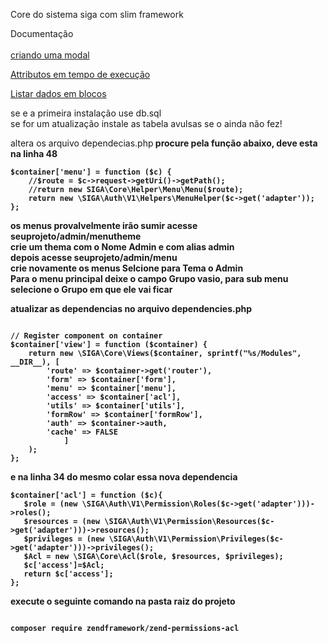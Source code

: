 Core do sistema siga com slim framework


Documentação<br><br>
<a href="https://github.com/SigaSmart/slim-core/blob/master/doc/Modal.md">criando uma modal</a>
<p>
<a href="https://github.com/SigaSmart/slim-core/blob/master/doc/Form-Attr.md">Attributos em tempo de execução</a>
<p>
<a href="https://github.com/SigaSmart/slim-core/blob/master/doc/listar-em-blocos.md">Listar dados em blocos</a>


<p>
se e a primeira instalação use db.sql<br>
se for um atualização instale as tabela avulsas se o ainda não fez!

<p>
 
 altera os arquivo dependecias.php<b>
 procure pela função abaixo, deve esta na linha 48 
 <br>
 ``` 
 $container['menu'] = function ($c) {
     //$route = $c->request->getUri()->getPath();
     //return new SIGA\Core\Helper\Menu\Menu($route);
     return new \SIGA\Auth\V1\Helpers\MenuHelper($c->get('adapter'));
 };
 
 ```
 os menus provalvelmente irão sumir acesse seuprojeto/admin/menutheme<br>
 crie um thema com o Nome Admin e com alias admin
 <br>
 depois acesse seuprojeto/admin/menu
 <br>
 crie novamente os menus Selcione para Tema o Admin<br>
 Para o menu principal deixe o campo Grupo vasio, para sub menu selecione o Grupo em que ele vai ficar
 
 atualizar as dependencias no arquivo dependencies.php<br>
 
 ```
 
 // Register component on container
 $container['view'] = function ($container) {
     return new \SIGA\Core\Views($container, sprintf("%s/Modules", __DIR__), [
         'route' => $container->get('router'),
         'form' => $container['form'],
         'menu' => $container['menu'],
         'access' => $container['acl'],
         'utils' => $container['utils'],
         'formRow' => $container['formRow'],
         'auth' => $container->auth,
         'cache' => FALSE
             ]
     );
 };

 ```
 e na linha 34 do mesmo colar essa nova dependencia<br>
 
 ```
 $container['acl'] = function ($c){
 	$role = (new \SIGA\Auth\V1\Permission\Roles($c->get('adapter')))->roles();
 	$resources = (new \SIGA\Auth\V1\Permission\Resources($c->get('adapter')))->resources();
 	$privileges = (new \SIGA\Auth\V1\Permission\Privileges($c->get('adapter')))->privileges();
 	$Acl = new \SIGA\Core\Acl($role, $resources, $privileges);
 	$c['access']=$Acl;
 	return $c['access'];
 };
 
 ```
 execute o seguinte comando na pasta raiz do projeto <br>
 
 ```
 
 composer require zendframework/zend-permissions-acl
 
 ```